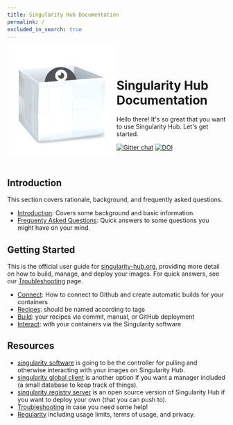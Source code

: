 ```yaml
---
title: Singularity Hub Documentation
permalink: /
excluded_in_search: true
---
```


<div style="float:right; margin-bottom:50px;color:#666">
</div>

<div>
    <img src="assets/img/logo.png" style="width:50%; float:left">
</div><br><br>


# Singularity Hub Documentation

Hello there! It's so great that you want to use Singularity Hub. Let's get started. 

[![Gitter chat](https://badges.gitter.im/gitterHQ/gitter.png)](https://gitter.im/singularityhub/lobby)
[![DOI](https://img.shields.io/badge/paper-plos--one-blue.svg)](https://doi.org/10.1371/journal.pone.0188511)


<br>

## Introduction
This section covers rationale, background, and frequently asked questions.

 - [Introduction](docs/introduction): Covers some background and basic information.
 - [Frequenty Asked Questions](docs/faq): Quick answers to some questions you might have on your mind.

## Getting Started

This is the official user guide for [singularity-hub.org](https://singularity-hub.org), providing more detail on how to build, manage, and deploy your images. For quick answers, see our [Troubleshooting](support/troubleshooting) page.

 - [Connect](docs/getting-started/connect): How to connect to Github and create automatic builds for your containers
 - [Recipes](docs/getting-started/recipes): should be named according to tags
 - [Build](docs/builds): your recipes via commit, manual, or GitHub deployment
 - [Interact](docs/interact): with your containers via the Singularity software

## Resources

- [singularity software](https://www.sylabs.io/guides/3.1/user-guide/) is going to be the controller for pulling and otherwise interacting with your images on Singularity Hub.
- [singularity global client](https://singularityhub.github.io/sregistry-cli) is another option if you want a manager included (a small database to keep track of things).
- [singularity registry server](https://singularityhub.github.io/sregistry) is an open source version of Singularity Hub if you want to deploy your own (that you can push to).
- [Troubleshooting](docs/support/troubleshooting) in case you need some help!
- [Regularity](docs/regulatory) including usage limits, terms of usage, and privacy.

